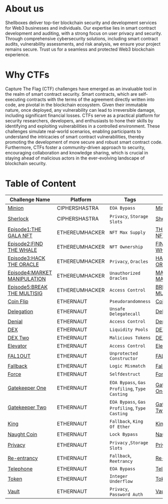 # About us
Shellboxes deliver top-tier blockchain security and development services for Web3 businesses and individuals. Our expertise lies in smart contract development and auditing, with a strong focus on user privacy and security. Through comprehensive cybersecurity solutions, including smart contract audits, vulnerability assessments, and risk analysis, we ensure your project remains secure. Trust us for a seamless and protected Web3 blockchain experience.

# Why CTFs

Capture The Flag (CTF) challenges have emerged as an invaluable tool in the realm of smart contract security. Smart contracts, which are self-executing contracts with the terms of the agreement directly written into code, are pivotal in the blockchain ecosystem. Given their immutable nature, once deployed, any vulnerability can lead to irreversible damage, including significant financial losses. CTFs serve as a practical platform for security researchers, developers, and enthusiasts to hone their skills by identifying and exploiting vulnerabilities in a controlled environment. These challenges simulate real-world scenarios, enabling participants to understand the intricacies of smart contract vulnerabilities, thereby promoting the development of more secure and robust smart contract code. Furthermore, CTFs foster a community-driven approach to security, encouraging collaboration and knowledge sharing, which is crucial in staying ahead of malicious actors in the ever-evolving landscape of blockchain security.

# Table of Content

| Challenge Name                | Platform              | Tags                                              | Writeups                                                                         |
| ----------------------------- | --------------------- | ------------------------------------------------- | -------------------------------------------------------------------------------- |
| [Minion](https://ciphershastra.com/minion.html)                        | CIPHERSHASTRA         | `EOA Bypass`                                      | [Minion](/CIPHERSHASTRA/Minion/writeup.md)                                       |
| [Sherlock](https://ciphershastra.com/sherlock.html)                      | CIPHERSHASTRA         | `Privacy`, `Storage Slots`                        | [Sherlock](/CIPHERSHASTRA/Sherlock/writeup.md)                                   |
| [Episode1:THE GALA NFT](https://ethereumhacker.com)        | ETHEREUMHACKER        | `NFT Max Supply`                                  | [THE-GALA-NFT](/ETHEREUMHACKER/Episode1-THE_GALA_NFT/writeup.md)                 |
| [Episode2:FIND THE WHALE](https://ethereumhacker.com)       | ETHEREUMHACKER        | `NFT Ownership `                                  | [FIND-THE-WHALE](/ETHEREUMHACKER/Episode2-FIND_THE_WHALE/writeup.md)             |
| [Episode3:HACK THE ORACLE](https://ethereumhacker.com)      | ETHEREUMHACKER        | `Privacy`, `Oracles`                              | [HACK-THE-ORACLE](/ETHEREUMHACKER/Episode3-HACK_THE_ORACLE/writeup.md)           |
| [Episode4:MARKET MANIPULATION](https://ethereumhacker.com)  | ETHEREUMHACKER        | `Unauthorized Oracles`                            | [MARKET-MANIPULATION](/ETHEREUMHACKER/Episode4-MARKET_MANIPULATION/writeup.md)   |
| [Episode5:BREAK THE MULTISIG](https://ethereumhacker.com)   | ETHEREUMHACKER        | `Access Control`                                  | [BREAK-THE-MULTISIG](/ETHEREUMHACKER/Episode5-BREAK_THE_MULTISIG/writeup.md)     |
| [Coin Flip](https://ethernaut.openzeppelin.com/level/0xA62fE5344FE62AdC1F356447B669E9E6D10abaaF)                     | ETHERNAUT             | `Pseudorandomness`                                | [Coin-Flip](/ETHERNAUT/Coin_Flip/writeup.md)                                     |
| [Delegation](https://ethernaut.openzeppelin.com/level/0x73379d8B82Fda494ee59555f333DF7D44483fD58)                    | ETHERNAUT             | `Unsafe Delegatecall`                             | [Delegation](/ETHERNAUT/Delegation/writeup.md)                                   |
| [Denial](https://ethernaut.openzeppelin.com/level/0x2427aF06f748A6adb651aCaB0cA8FbC7EaF802e6)                        | ETHERNAUT             | `Access Control`                                  | [Denial](/ETHERNAUT/Denial/writeup.md)                                           |
| [DEX](https://ethernaut.openzeppelin.com/level/0xB468f8e42AC0fAe675B56bc6FDa9C0563B61A52F)                           | ETHERNAUT             | `Liquidity Pools`                                 | [DEX](/ETHERNAUT/DEX/writeup.md)                                                 |
| [DEX Two](https://ethernaut.openzeppelin.com/level/0xf59112032D54862E199626F55cFad4F8a3b0Fce9)                       | ETHERNAUT             | `Malicious Tokens`                                | [DEX-Two](/ETHERNAUT/DEX_Two/writeup.md)                                         |
| [Elevator](https://ethernaut.openzeppelin.com/level/0x6DcE47e94Fa22F8E2d8A7FDf538602B1F86aBFd2)                      | ETHERNAUT             | `Access Control`                                  | [Elevator](/ETHERNAUT/Elevator/writeup.md)                                       |
| [FAL1OUT](https://ethernaut.openzeppelin.com/level/0x676e57FdBbd8e5fE1A7A3f4Bb1296dAC880aa639)                       | ETHERNAUT             | `Unprotected Constructor`                         | [FAL1OUT](/ETHERNAUT/FAL1OUT/writeup.md)                                         |
| [Fallback](https://ethernaut.openzeppelin.com/level/0x3c34A342b2aF5e885FcaA3800dB5B205fEfa3ffB)                      | ETHERNAUT             | `Logic Mismatch`                                  | [Fallback](/ETHERNAUT/Fallback/writeup.md)                                       |
| [Force](https://ethernaut.openzeppelin.com/level/0xb6c2Ec883DaAac76D8922519E63f875c2ec65575)                         | ETHERNAUT             | `Selfdestruct`                                    | [Force](/ETHERNAUT/Force/writeup.md)                                             |
| [Gatekeeper One](https://ethernaut.openzeppelin.com/level/0xb5858B8EDE0030e46C0Ac1aaAedea8Fb71EF423C)                | ETHERNAUT             | `EOA Bypass`, `Gas Profiling`, `Type Casting`     | [Gatekeeper-One](/ETHERNAUT/Gatekeeper_One/writeup.md)                           |
| [Gatekeeper Two](https://ethernaut.openzeppelin.com/level/0x0C791D1923c738AC8c4ACFD0A60382eE5FF08a23)                | ETHERNAUT             | `EOA Bypass`, `Gas Profiling`, `Type Casting`     | [Gatekeeper-Two](/ETHERNAUT/Gatekeeper_Two/writeup.md)                           |
| [King](https://ethernaut.openzeppelin.com/level/0x3049C00639E6dfC269ED1451764a046f7aE500c6)                          | ETHERNAUT             | `Fallback`, `King Of Ether`                       | [King](/ETHERNAUT/King/writeup.md)                                               |
| [Naught Coin](https://ethernaut.openzeppelin.com/level/0x80934BE6B8B872B364b470Ca30EaAd8AEAC4f63F)                   | ETHERNAUT             | `Lock Bypass`                                     | [Naught-Coin](/ETHERNAUT/Naught_Coin/writeup.md)                                 |
| [Privacy](https://ethernaut.openzeppelin.com/level/0x131c3249e115491E83De375171767Af07906eA36)                       | ETHERNAUT             | `Privacy` ,`Storage Slots`                        | [Privacy](/ETHERNAUT/Privacy/writeup.md)                                         |
| [Re-entrancy](https://ethernaut.openzeppelin.com/level/0x2a24869323C0B13Dff24E196Ba072dC790D52479)                   | ETHERNAUT             | `Fallback`, `Reetrancy`                           | [Re-entrancy](/ETHERNAUT/Re-entrancy/writeup.md)                                 |
| [Telephone](https://ethernaut.openzeppelin.com/level/0x2C2307bb8824a0AbBf2CC7D76d8e63374D2f8446)                     | ETHERNAUT             | `EOA Bypass`                                      | [Telephone](/ETHERNAUT/Telephone/writeup.md)                                     |
| [Token](https://ethernaut.openzeppelin.com/level/0x478f3476358Eb166Cb7adE4666d04fbdDB56C407)                         | ETHERNAUT             | `Integer Underflow`                               | [Token](/ETHERNAUT/Token/writeup.md)                                             |
| [Vault](https://ethernaut.openzeppelin.com/level/0xB7257D8Ba61BD1b3Fb7249DCd9330a023a5F3670)                         | ETHERNAUT             | `Privacy`, `Password Auth`                        | [Vault](/ETHERNAUT/Vault/writeup.md)                                             |

